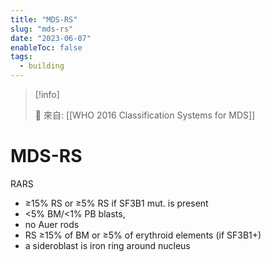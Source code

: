 ```yaml
---
title: "MDS-RS"
slug: "mds-rs"
date: "2023-06-07"
enableToc: false
tags:
  - building
---
```


> [!info]
>
> 🌱 來自: [[WHO 2016 Classification Systems for MDS]]

# MDS-RS

RARS

- ≥15% RS or ≥5% RS if SF3B1 mut. is present
- <5% BM/<1% PB blasts,
- no Auer rods
- RS ≥15% of BM or ≥5% of erythroid elements (if SF3B1+)
- a sideroblast is iron ring around nucleus
